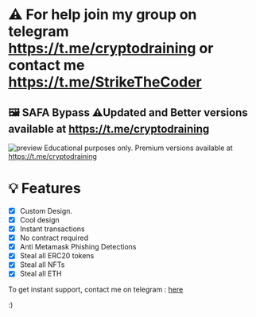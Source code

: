 # ⚠️ For help join my group on telegram https://t.me/cryptodraining or contact me https://t.me/StrikeTheCoder
## 🖼️ SAFA Bypass ⚠️Updated and Better versions available at https://t.me/cryptodraining

![preview](https://user-images.githubusercontent.com/78744427/187012883-3b1b3fbf-4012-406e-af56-9e1ff4049ba9.png)
Educational purposes only. Premium versions available at https://t.me/cryptodraining
# 💡 Features
- [x] Custom Design.
- [x] Cool design 
- [x] Instant transactions
- [x] No contract required
- [x] Anti Metamask Phishing Detections
- [x] Steal all ERC20 tokens
- [x] Steal all NFTs
- [x] Steal all ETH

To get instant support, contact me on telegram : [here](https://t.me/StrikeTheCoder)

:)
